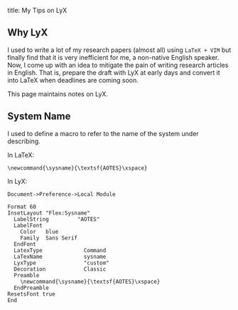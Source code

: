 title: My Tips on LyX

## Why LyX

I used to write a lot of my research papers (almost all) using `LaTeX + VIM`
but finally find that it is very inefficient for me, a non-native English speaker.
Now, I come up with an idea to mitigate the pain of writing research articles in English.
That is, prepare the draft with LyX at early days and convert it into LaTeX when deadlines are coming soon.


This page maintains notes on LyX.

## System Name

I used to define a macro to refer to the name of the system under describing.

In LaTeX:

~~~{.tex}
\newcommand{\sysname}{\textsf{AOTES}\xspace}
~~~

In LyX:

`Document->Preference->Local Module`

~~~
Format 60
InsetLayout "Flex:Sysname"
  LabelString         "AOTES"
  LabelFont
    Color   blue
    Family  Sans Serif
  EndFont
  LatexType             Command
  LaTexName             sysname
  LyxType               "custom"
  Decoration            Classic
  Preamble
    \newcommand{\sysname}{\textsf{AOTES}\xspace}
  EndPreamble
ResetsFont true
End
~~~
